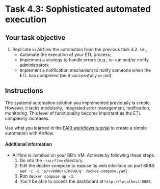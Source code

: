 # Task 4.3: Sophisticated automated execution

## Your task objective

1. Replicate in Airflow the automation from the previous task 4.2. I.e.,
    *  Automate the execution of your ETL process;
    *  Implement a strategy to handle errors (e.g., re-run and/or notify
       administrator);
    *  Implement a notification mechanism to notify someone when the ETL has completed (be it successfully or not).


## Instructions

The systemd automation solution you implemented previously is simple.  However,
it lacks modularity, integrated error management, notification, monitoring.
This level of functionality become important as the ETL complexity increases.

Use what you learned in the [FAIR workflows tutorial](https://github.com/crs4/bbmri-it-school-tutorials/tree/main/07-tutorial-fair-workflows) to create a simple automation with Airflow.


#### Additional information
* Airflow is installed on your BB's VM.  Activate by following these steps.
    1. Go into the `~/airflow` directory.
    2. Edit the docker compose to expose its web interface on port 8888: `sed -i -e 's/\<8080\>/8888/g' docker-compose.yaml`.
    3. Run `docker compose up -d`.
    4. You'll be able to access the dashboard at `http://localhost:8888`.
